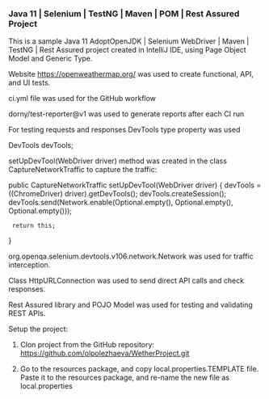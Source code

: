 ### Java 11 | Selenium | TestNG | Maven | POM | Rest Assured Project
This is a sample Java 11 AdoptOpenJDK | Selenium WebDriver | Maven | TestNG | Rest Assured project created in IntelliJ IDE, using Page Object Model and Generic Type.

Website https://openweathermap.org/ was used to create functional, API, and UI tests.

ci.yml file was used for the GitHub workflow

dorny/test-reporter@v1 was used to generate reports after each CI run


For testing requests and responses DevTools type property was used 

  DevTools devTools;

setUpDevTool(WebDriver driver)  method was created in the class CaptureNetworkTraffic  to capture the traffic:


public CaptureNetworkTraffic setUpDevTool(WebDriver driver) {
     devTools = ((ChromeDriver) driver).getDevTools();
     devTools.createSession();
     devTools.send(Network.enable(Optional.empty(), Optional.empty(), Optional.empty()));
     
     return this;
 } 
 
org.openqa.selenium.devtools.v106.network.Network was used for traffic interception.

Class HttpURLConnection was used to send direct API calls and check responses.

Rest Assured library and POJO Model was used for testing and validating REST APIs.



Setup the project:

1. Clon project from the GitHub repository: 
https://github.com/olpolezhaeva/WetherProject.git

2. Go to the resources package, and copy local.properties.TEMPLATE file. Paste it to the resources package, and re-name the new file as local.properties
